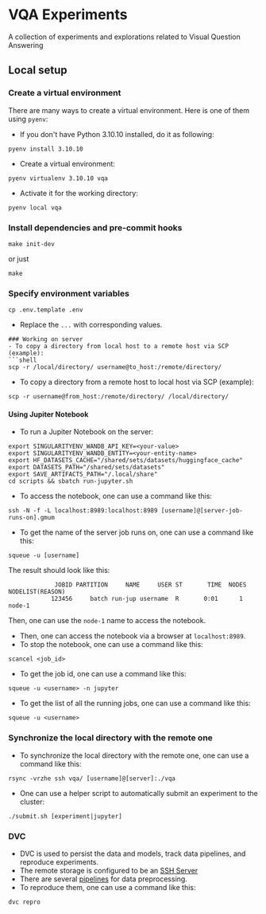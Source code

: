 # VQA Experiments
A collection of experiments and explorations related to Visual Question Answering

## Local setup
### Create a virtual environment
There are many ways to create a virtual environment. Here is one of them using `pyenv`:
- If you don't have Python 3.10.10 installed, do it as following:
```shell
pyenv install 3.10.10
```
- Create a virtual environment:
```shell
pyenv virtualenv 3.10.10 vqa
```
- Activate it for the working directory:
```shell
pyenv local vqa
```
### Install dependencies and pre-commit hooks
```shell
make init-dev
```
or just
```shell
make
```
### Specify environment variables
```shell
cp .env.template .env
```
- Replace the `...` with corresponding values.

```
### Working on server
- To copy a directory from local host to a remote host via SCP (example):
```shell
scp -r /local/directory/ username@to_host:/remote/directory/
```
- To copy a directory from a remote host to local host via SCP (example):
```shell
scp -r username@from_host:/remote/directory/ /local/directory/
```
#### Using Jupiter Notebook
- To run a Jupiter Notebook on the server:
```shell
export SINGULARITYENV_WANDB_API_KEY=<your-value>
export SINGULARITYENV_WANDB_ENTITY=<your-entity-name>
export HF_DATASETS_CACHE="/shared/sets/datasets/huggingface_cache"
export DATASETS_PATH="/shared/sets/datasets"
export SAVE_ARTIFACTS_PATH="/.local/share"
cd scripts && sbatch run-jupyter.sh
```
- To access the notebook, one can use a command like this:
```shell
ssh -N -f -L localhost:8989:localhost:8989 [username]@[server-job-runs-on].gmum
```
- To get the name of the server job runs on, one can use a command like this:
```shell
squeue -u [username]
```
The result should look like this:
```shell
             JOBID PARTITION     NAME     USER ST       TIME  NODES NODELIST(REASON)
            123456     batch run-jup username  R       0:01      1 node-1
```
Then, one can use the `node-1` name to access the notebook.
- Then, one can access the notebook via a browser at `localhost:8989`.
- To stop the notebook, one can use a command like this:
```shell
scancel <job_id>
```
- To get the job id, one can use a command like this:
```shell
squeue -u <username> -n jupyter
```
- To get the list of all the running jobs, one can use a command like this:
```shell
squeue -u <username>
```

### Synchronize the local directory with the remote one

- To synchronize the local directory with the remote one, one can use a command like this:
```shell
rsync -vrzhe ssh vqa/ [username]@[server]:./vqa
```

- One can use a helper script to automatically submit an experiment to the cluster:
```shell
./submit.sh [experiment|jupyter]
```

### DVC

- DVC is used to persist the data and models, track data pipelines, and reproduce experiments.
- The remote storage is configured to be an [SSH Server](https://dvc.org/doc/user-guide/data-management/remote-storage/ssh)
- There are several [pipelines](https://dvc.org/doc/start/data-management/data-pipelines) for data preprocessing.
- To reproduce them, one can use a command like this:
```shell
dvc repro
```
